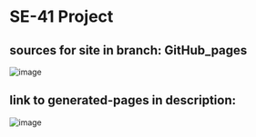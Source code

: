 # SE-41 Project

## sources for site in branch: GitHub_pages
![image](https://user-images.githubusercontent.com/65286819/204240895-1dfe76ec-ac4c-434f-9b37-f6726c854e63.png)


## link to generated-pages in description:
![image](https://user-images.githubusercontent.com/65286819/204241109-b8606d23-8809-4924-a0b3-fbda770971b4.png)




